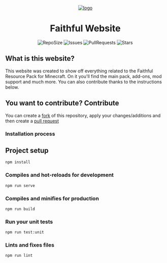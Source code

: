 <p align="center">
  <a href="https://Faithfulpack.net/" target="_blank">
    <img src="https://github.com/Faithful-Resource-Pack/Branding/blob/main/logos/transparent/512/plain_logo.png?raw=true" alt="logo">
  </a>
  <h1 align="center">Faithful Website</h1>

  <div align="center">

![RepoSize](https://img.shields.io/github/repo-size/Faithful-Resource-Pack/Website?style=flat-square)
![Issues](https://img.shields.io/github/issues/Faithful-Resource-Pack/Website?style=flat-square)
![PullRequests](https://img.shields.io/github/issues-pr/Faithful-Resource-Pack/Website?style=flat-square)
![Stars](https://img.shields.io/github/stars/Faithful-Resource-Pack/Website?style=flat-square)
  </div>
</p>

## What is this website?

This website was created to show off everything related to the Faithful Resource Pack for Minecraft. On it you'll find the main pack, add-ons, mod support and much more.
You can also contribute thanks to the instructions below.

## You want to contribute? Contribute

You can create a [fork](https://github.com/Faithful-Resource-Pack/Website/network/members) of this repository, apply your changes/additions and then create a [pull request](https://github.com/Faithful-Resource-Pack/Website/compare)

### Installation process

## Project setup

```
npm install
```

### Compiles and hot-reloads for development

```
npm run serve
```

### Compiles and minifies for production

```
npm run build
```

### Run your unit tests

```
npm run test:unit
```

### Lints and fixes files

```
npm run lint
```
